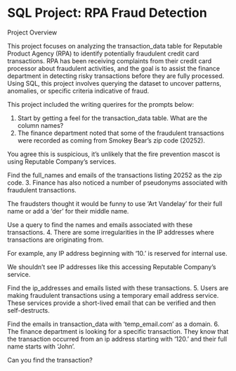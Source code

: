# SQL Project: RPA Fraud Detection

Project Overview

This project focuses on analyzing the transaction_data table for Reputable Product Agency (RPA) to identify potentially fraudulent credit card transactions. RPA has been receiving complaints from their credit card processor about fraudulent activities, and the goal is to assist the finance department in detecting risky transactions before they are fully processed. Using SQL, this project involves querying the dataset to uncover patterns, anomalies, or specific criteria indicative of fraud. 

This project included the writing querires for the prompts below:

1. Start by getting a feel for the transaction_data table. What are the column names?
2. The finance department noted that some of the fraudulent transactions were recorded as coming from Smokey Bear’s zip code (20252).

You agree this is suspicious, it’s unlikely that the fire prevention mascot is using Reputable Company’s services.

Find the full_names and emails of the transactions listing 20252 as the zip code.
3. Finance has also noticed a number of pseudonyms associated with fraudulent transactions.

The fraudsters thought it would be funny to use ‘Art Vandelay’ for their full name or add a ‘der’ for their middle name.

Use a query to find the names and emails associated with these transactions.
4. There are some irregularities in the IP addresses where transactions are originating from.

For example, any IP address beginning with ‘10.’ is reserved for internal use.

We shouldn’t see IP addresses like this accessing Reputable Company’s service.

Find the ip_addresses and emails listed with these transactions.
5. Users are making fraudulent transactions using a temporary email address service. These services provide a short-lived email that can be verified and then self-destructs.

Find the emails in transaction_data with ‘temp_email.com’ as a domain.
6. The finance department is looking for a specific transaction. They know that the transaction occurred from an ip address starting with ‘120.’ and their full name starts with ‘John’.

Can you find the transaction?

